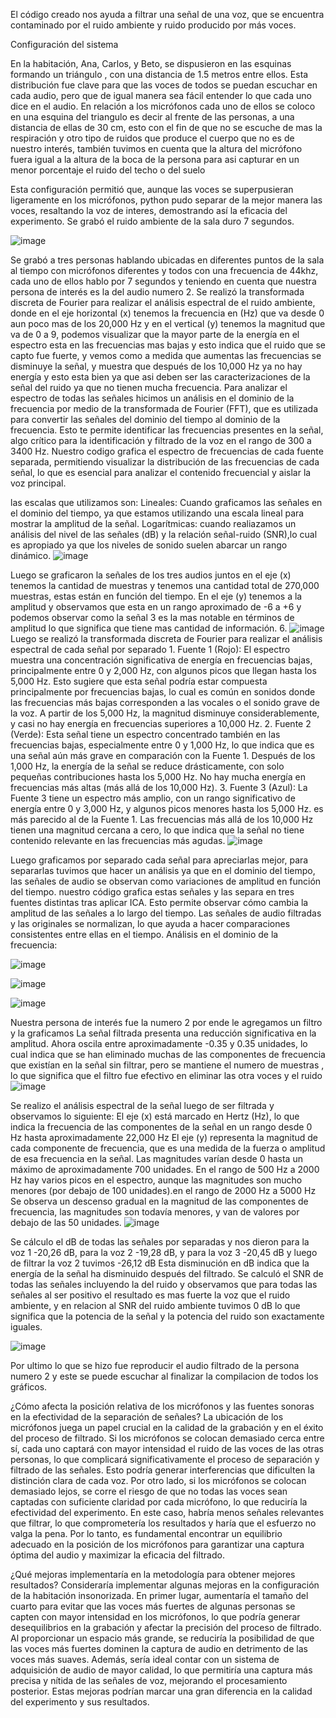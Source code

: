 El código creado nos ayuda a filtrar una señal de una voz, que se encuentra contaminado por el ruido ambiente y ruido producido por más voces.

Configuración del sistema 

En la habitación,  Ana, Carlos, y Beto, se dispusieron en las esquinas formando un triángulo , con una distancia de 1.5 metros entre ellos. Esta distribución  fue clave para que las voces de todos se puedan escuchar en cada audio, pero que de igual manera sea fácil entender lo que cada uno dice en el audio.
En relación a los micrófonos cada uno de ellos se coloco en una esquina del triangulo es decir al frente de las personas, a una distancia de ellas de 30 cm, esto con el fin de que no se escuche de mas la respiración y otro tipo de ruidos que produce el cuerpo que no es de nuestro interés, también tuvimos en cuenta que la altura del micrófono fuera igual a la altura de la boca de la persona para asi capturar en un menor porcentaje el ruido del techo o del suelo

Esta configuración permitió que, aunque las voces se superpusieran ligeramente en los micrófonos, python pudo separar de la mejor manera las voces, resaltando la voz de interes, demostrando así la eficacia del experimento.
Se grabó el ruido ambiente de la sala duro 7 segundos.

![image](https://github.com/user-attachments/assets/30df767f-2c11-4c4e-823f-23e7207a20a9)

Se grabó a tres personas hablando  ubicadas en diferentes puntos de la sala al tiempo con micrófonos diferentes y todos con una frecuencia de  44khz, cada uno de ellos hablo por 7 segundos y teniendo en cuenta que nuestra persona de interés es la del audio numero 2.
Se realizó la transformada discreta de Fourier para realizar el análisis espectral de el ruido ambiente, donde en el eje horizontal (x) tenemos la frecuencia  en (Hz) que va desde 0 aun poco mas de los 20,000 Hz y en el vertical (y) tenemos la magnitud que va de 0 a 9, podemos visualizar que la mayor parte de la energía en el espectro esta en las frecuencias mas bajas y esto indica que el ruido que se capto fue fuerte, y vemos como a medida que aumentas las frecuencias se disminuye la señal, y muestra que después de los 10,000 Hz ya no hay energía y esto esta bien ya que asi deben ser las caracterizaciones de la señal del ruido ya que no tienen mucha frecuencia.
Para analizar el espectro de todas las señales hicimos un análisis en el dominio de la frecuencia por medio de la transformada de Fourier (FFT), que es utilizada para convertir las señales del dominio del tiempo al dominio de la frecuencia. Esto te permite identificar las frecuencias presentes en la señal, algo crítico para la identificación y filtrado de la voz en el rango de 300 a 3400 Hz. Nuestro codigo grafica el espectro de frecuencias de cada fuente separada, permitiendo visualizar la distribución de las frecuencias de cada señal, lo que es esencial para analizar el contenido frecuencial y aislar la voz principal.

las escalas que utilizamos son: Lineales: Cuando graficamos las señales en el dominio del tiempo, ya que estamos utilizando una escala lineal para mostrar la amplitud de la señal. Logarítmicas: cuando realiazamos un análisis del nivel de las señales (dB) y la relación señal-ruido (SNR),lo cual es apropiado ya que los niveles de sonido suelen abarcar un rango dinámico.
![image](https://github.com/user-attachments/assets/e0ac4008-862a-408e-85ad-35d453f6065b)

 Luego se graficaron la señales de los tres audios juntos en el eje (x) tenemos la cantidad de muestras y tenemos una cantidad total de 270,000 muestras, estas están en función del tiempo. En el eje (y) tenemos a la amplitud y observamos que esta en un rango aproximado de -6 a +6 y podemos observar como la señal 3 es la mas notable en términos de amplitud lo que significa que tiene mas cantidad de información. 6.  ![image](https://github.com/user-attachments/assets/21939150-417a-4f4b-9e4f-617611085dc4)
Luego se realizó la transformada discreta de Fourier para realizar el análisis espectral de cada señal por separado 1. Fuente 1 (Rojo): El espectro muestra una concentración significativa de energía en frecuencias bajas, principalmente entre 0 y 2,000 Hz, con algunos picos que llegan hasta los 5,000 Hz. Esto sugiere que esta señal podría estar compuesta principalmente por frecuencias bajas, lo cual es común en sonidos donde las frecuencias más bajas corresponden a las vocales o el sonido grave de la voz. A partir de los 5,000 Hz, la magnitud disminuye considerablemente, y casi no hay energía en frecuencias superiores a 10,000 Hz.      2. Fuente 2 (Verde): Esta señal tiene un espectro concentrado también en las frecuencias bajas, especialmente entre 0 y 1,000 Hz, lo que indica que es una señal aún más grave en comparación con la Fuente 1. Después de los 1,000 Hz, la energía de la señal se reduce drásticamente, con solo pequeñas contribuciones hasta los 5,000 Hz. No hay mucha energía en frecuencias más altas (más allá de los 10,000 Hz).   3. Fuente 3 (Azul): La Fuente 3 tiene un espectro más amplio, con un rango significativo de energía entre 0 y 3,000 Hz, y algunos picos menores hasta los 5,000 Hz. es más parecido al de la Fuente 1. Las frecuencias más allá de los 10,000 Hz tienen una magnitud cercana a cero, lo que indica que la señal no tiene contenido relevante en las frecuencias más agudas.
![image](https://github.com/user-attachments/assets/08f9d4dc-2aa6-4a78-850c-f8ad82ea8c00)
     
Luego graficamos por separado cada señal para apreciarlas mejor, para separarlas tuvimos que hacer un análisis ya que en el dominio del tiempo, las señales de audio se observan como variaciones de amplitud en función del tiempo. nuestro código grafica estas señales y las separa en tres fuentes distintas tras aplicar ICA. Esto permite observar cómo cambia la amplitud de las señales a lo largo del tiempo. Las señales de audio filtradas y las originales se normalizan, lo que ayuda a hacer comparaciones consistentes entre ellas en el tiempo. Análisis en el dominio de la frecuencia:

![image](https://github.com/user-attachments/assets/eb565b30-482f-49d1-9799-543a894a6ac9)

![image](https://github.com/user-attachments/assets/5ab54653-1c6f-409d-b53c-b09e40db00fe)

![image](https://github.com/user-attachments/assets/bcf707f1-0a50-43ba-93b9-d7208099f94a)

Nuestra persona de interés fue la numero 2 por ende le agregamos un filtro y la graficamos La señal filtrada presenta una reducción significativa en la amplitud. Ahora oscila entre aproximadamente -0.35 y 0.35 unidades, lo cual indica que se han eliminado muchas de las componentes de frecuencia que existían en la señal sin filtrar, pero se mantiene el numero de muestras , lo que significa que el filtro fue efectivo en eliminar las otra voces y el ruido
            ![image](https://github.com/user-attachments/assets/55a6f173-97e9-4899-bf4c-74bd27b96298)

Se realizo el análisis espectral de la señal luego de ser filtrada y observamos lo siguiente: El eje (x) está marcado en Hertz (Hz), lo que indica la frecuencia de las componentes de la señal en un rango desde 0 Hz hasta aproximadamente 22,000 Hz El eje (y) representa la magnitud de cada componente de frecuencia, que es una medida de la fuerza o amplitud de esa frecuencia en la señal. Las magnitudes varían desde 0 hasta un máximo de aproximadamente 700 unidades. En el rango de 500 Hz a 2000 Hz  hay varios picos en el espectro, aunque las magnitudes son mucho menores (por debajo de 100 unidades).en el rango de 2000 Hz a 5000 Hz Se observa un descenso gradual en la magnitud de las componentes de frecuencia, las magnitudes son todavía menores, y van de valores por debajo de las 50 unidades.
![image](https://github.com/user-attachments/assets/bdc22c13-3605-4b66-8d1b-1b224e0fbf05)

Se cálculo el dB de todas las señales por separadas y nos dieron para la voz 1 -20,26 dB, para la voz 2 -19,28 dB, y para la voz 3 -20,45 dB y luego de filtrar la voz 2 tuvimos -26,12 dB Esta disminución en dB indica que la energía de la señal ha disminuido después del filtrado.
Se calculó el SNR de todas las señales incluyendo la del ruido y observamos que para todas las señales al ser positivo el resultado es mas fuerte la voz que el ruido ambiente, y en relacion al SNR del ruido ambiente tuvimos 0 dB lo que significa que la potencia de la señal y la potencia del ruido son exactamente iguales.

![image](https://github.com/user-attachments/assets/33b55cf6-2baa-4280-bf3a-3396df19aa4b)

 Por ultimo lo que se hizo fue reproducir el audio filtrado de la persona numero 2 y este se puede escuchar al finalizar la compilacion de todos los gráficos.

¿Cómo afecta la posición relativa de los micrófonos y las fuentes sonoras en la efectividad de la separación de señales? La ubicación de los micrófonos juega un papel crucial en la calidad de la grabación y en el éxito del proceso de filtrado. Si los micrófonos se colocan demasiado cerca entre sí, cada uno captará con mayor intensidad el ruido de las voces de las otras personas, lo que complicará significativamente el proceso de separación y filtrado de las señales. Esto podría generar interferencias que dificulten la distinción clara de cada voz. Por otro lado, si los micrófonos se colocan demasiado lejos, se corre el riesgo de que no todas las voces sean captadas con suficiente claridad por cada micrófono, lo que reduciría la efectividad del experimento. En este caso, habría menos señales relevantes que filtrar, lo que comprometería los resultados y haría que el esfuerzo no valga la pena. Por lo tanto, es fundamental encontrar un equilibrio adecuado en la posición de los micrófonos para garantizar una captura óptima del audio y maximizar la eficacia del filtrado.

¿Qué mejoras implementaría en la metodología para obtener mejores resultados? Consideraría implementar algunas mejoras en la configuración de la habitación insonorizada. En primer lugar, aumentaría el tamaño del cuarto para evitar que las voces más fuertes de algunas personas se capten con mayor intensidad en los micrófonos, lo que podría generar desequilibrios en la grabación y afectar la precisión del proceso de filtrado. Al proporcionar un espacio más grande, se reduciría la posibilidad de que las voces más fuertes dominen la captura de audio en detrimento de las voces más suaves. Además, sería ideal contar con un sistema de adquisición de audio de mayor calidad, lo que permitiría una captura más precisa y nítida de las señales de voz, mejorando el procesamiento posterior. Estas mejoras podrían marcar una gran diferencia en la calidad del experimento y sus resultados.


